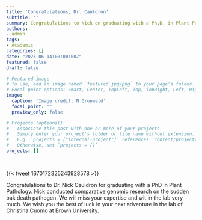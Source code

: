 ```yaml
---
title: 'Congratulations, Dr. Cauldron'
subtitle: ''
summary: Congratulations to Nick on graduating with a Ph.D. in Plant Pathology. 
authors:
- admin
tags:
- Academic
categories: []
date: "2023-06-14T00:00:00Z"
featured: false
draft: false

# Featured image
# To use, add an image named `featured.jpg/png` to your page's folder.
# Focal point options: Smart, Center, TopLeft, Top, TopRight, Left, Right, BottomLeft, Bottom, BottomRight
image:
  caption: 'Image credit: N Grunwald'
  focal_point: ""
  preview_only: false

# Projects (optional).
#   Associate this post with one or more of your projects.
#   Simply enter your project's folder or file name without extension.
#   E.g. `projects = ["internal-project"]` references `content/project/deep-learning/index.md`.
#   Otherwise, set `projects = []`.
projects: []

---
```


{{< tweet 1670172325243928578 >}}

Congratulations to Dr. Nick Cauldron for graduating with a PhD in Plant Pathology. Nick conducted comparative genomic research on the sudden oak death pathogen. We will miss your expertise and wit in the lab very much. We wish you the best of luck in your next adventure in the lab of Christina Cuomo at Brown University. 